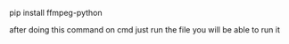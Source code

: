 pip install ffmpeg-python

after doing this command on cmd just run the file you will be able to run it 
